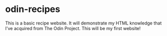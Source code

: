 # odin-recipes
This is a basic recipe website. It will demonstrate my HTML knowledge that I've acquired from The Odin Project.
This will be my first website!